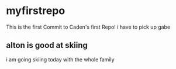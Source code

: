 # myfirstrepo

This is the first Commit to Caden's first Repo!
i have to pick up gabe
## alton is good at skiing
i am going skiing today with the whole family